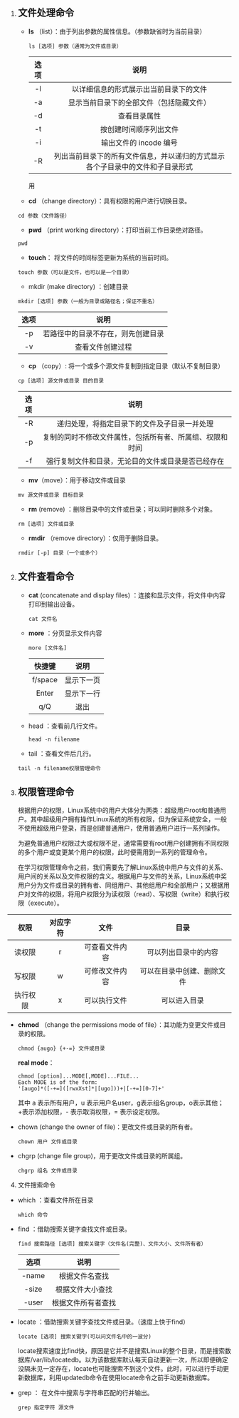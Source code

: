 1. ## 文件处理命令

   - **ls**  （list）：由于列出参数的属性信息。（参数缺省时为当前目录）

     ```linux
     ls [选项] 参数（通常为文件或目录）
     ```

     

     | 选项 |                             说明                             |
     | :--: | :----------------------------------------------------------: |
     |  -l  |            以详细信息的形式展示出当前目录下的文件            |
     |  -a  |           显示当前目录下的全部文件（包括隐藏文件）           |
     |  -d  |                         查看目录属性                         |
     |  -t  |                    按创建时间顺序列出文件                    |
     |  -i  |                    输出文件的 incode 编号                    |
     |  -R  | 列出当前目录下的所有文件信息，并以递归的方式显示各个子目录中的文件和子目录形式 |

     用

    - **cd**  （change directory）：具有权限的用户进行切换目录。

    ```linux
    cd 参数（文件路径）
    ```

    - **pwd**  （print working directory）：打印当前工作目录绝对路径。

    ```
    pwd
    ```

    - **touch**：   将文件的时间标签更新为系统的当前时间。

    ```linux
    touch 参数（可以是文件，也可以是一个目录）
    ```

    - mkdir (make directory) ：创建目录

    ```linux
    mkdir [选项] 参数（一般为目录或路径名；保证不重名）
    ```

   | 选项 |                说明                |
   | :--: | :--------------------------------: |
   |  -p  | 若路径中的目录不存在，则先创建目录 |
   |  -v  |          查看文件创建过程          |

    - **cp** （copy）: 将一个或多个源文件复制到指定目录（默认不复制目录）

    ```
    cp [选项] 源文件或目录 目的目录
    ```

   | 选项 |                           说明                           |
   | :--: | :------------------------------------------------------: |
   |  -R  |       递归处理，将指定目录下的文件及子目录一并处理       |
   |  -p  | 复制的同时不修改文件属性，包括所有者、所属组、权限和时间 |
   |  -f  |    强行复制文件和目录，无论目的文件或目录是否已经存在    |

    - **mv**（move）：用于移动文件或目录

    ```linux
    mv 源文件或目录 目标目录
    ```

    - **rm**  (remove) ：删除目录中的文件或目录；可以同时删除多个对象。

    ```linux
    rm [选项] 文件或目录
    ```

    - **rmdir**  （remove directory）：仅用于删除目录。

    ```linux
    rmdir [-p] 目录（一个或多个）
    ```

2. ## 文件查看命令

   - **cat**  (concatenate and display files) ：连接和显示文件，将文件中内容打印到输出设备。

     ```linux
     cat 文件名
     ```

   - **more**  ：分页显示文件内容

     ```linux
     more [文件名]
     ```

     | 快捷键  |    说明    |
     | :-----: | :--------: |
     | f/space | 显示下一页 |
     |  Enter  | 显示下一行 |
     |   q/Q   |    退出    |

   - head  ：查看前几行文件。

     ```linux
     head -n filename
     ```

    - tail  ：查看文件后几行。

     ```linux
     tail -n filename权限管理命令
     ```


3. ## 权限管理命令

   ​		根据用户的权限，Linux系统中的用户大体分为两类：超级用户root和普通用户。其中超级用户拥有操作Linux系统的所有权限，但为保证系统安全，一般不使用超级用户登录，而是创建普通用户，使用普通用户进行一系列操作。

   ​		为避免普通用户权限过大或权限不足，通常需要有root用户创建拥有不同权限的多个用户或变更某个用户的权限，此时便需用到一系列的管理命令。
   
   ​		在学习权限管理命令之前，我们需要先了解Linux系统中用户与文件的关系、用户间的关系以及文件权限的含义。根据用户与文件的关系，Linux系统中奖用户分为文件或目录的拥有者、同组用户、其他组用户和全部用户；又根据用户对文件的权限，将用户权限分为读权限（read）、写权限（write）和执行权限（execute）。

|   权限   | 对应字符 |      文件      |            目录            |
| :------: | :------: | :------------: | :------------------------: |
|  读权限  |    r     | 可查看文件内容 |    可以列出目录中的内容    |
|  写权限  |    w     | 可修改文件内容 | 可以在目录中创建、删除文件 |
| 执行权限 |    x     |  可以执行文件  |        可以进入目录        |

- **chmod**  （change the permissions mode of file）：其功能为变更文件或目录的权限。

  ```linux
  chmod {augo} {+-=} 文件或目录
  ```

  **real mode**：

  ```linux
  chmod [option]...MODE[,MODE]...FILE...
  Each MODE is of the form:
  '[augo]*([-+=]([rwxXst]*|[ugo]))+|[-+=][0-7]+'
  ```

  其中 a 表示所有用户，u 表示用户名user，g表示组名group，o表示其他；+表示添加权限，- 表示取消权限，= 表示设定权限。

- chown (change the owner of file)：更改文件或目录的所有者。

  ```
  chown 用户 文件或目录
  ```

- chgrp (change file group)，用于更改文件或目录的所属组。

  ```
  chgrp 组名 文件或目录
  ```

4. 文件搜索命令

- which ：查看文件所在目录

  ```linux
  which 命令
  ```

- find ：借助搜索关键字查找文件或目录。

  ```linux
  find 搜索路径 [选项] 搜索关键字（文件名(完整)、文件大小、文件所有者）
  ```

  | 选项  |        说明        |
  | :---: | :----------------: |
  | -name |   根据文件名查找   |
  | -size |  根据文件大小查找  |
  | -user | 根据文件所有者查找 |

- locate ：借助搜索关键字查找文件或目录。（速度上快于find）

  ```linux
  locate [选项] 搜索关键字(可以问文件名中的一波分)
  ```

  locate搜索速度比find快，原因是它并不是搜索Linux的整个目录，而是搜索数据库/var/lib/locatedb。以为该数据库默认每天自动更新一次，所以即便确定没隔未见一定存在，locate也可能搜索不到这个文件。此时，可以进行手动更新数据库，利用updatedb命令在使用locate命令之前手动更新数据库。

- grep  ： 在文件中搜索与字符串匹配的行并输出。

  ```linux
  grep 指定字符 源文件
  ```

  

